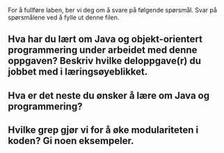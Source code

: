 For å fullføre laben, ber vi deg om å svare på følgende spørsmål. Svar på spørsmålene ved å fylle ut denne filen.

## Hva har du lært om Java og objekt-orientert programmering under arbeidet med denne oppgaven? Beskriv hvilke deloppgave(r) du jobbet med i læringsøyeblikket.

<!-- Jeg har lært mye om hvordan alt henger sammen i et java program. Før semesteroppgaven slet jeg litt med å forstå forskjellen på implements og extends og hvordan disse brukes i praksis, men etter å ha jobbet med oppgaven sitter jeg igjen med en mye større forsåelse for hvordan alt henger sammen og hvordan implements/extends brukes. Jeg ønsker å trekke frem spesielt når jeg lagde grensesnittet ControllableTetrisModel og implementerte det i TetrisModel. Jeg fikk et lite "aha"-øyeblikk når jeg satt og definerte reglene i ControllableTetrisModel for å så definere metodene i TetrisModel og å kunne se alt knyttet sammen basert på de tidligere definerte reglene i grensesnittet. Når vi så fikk tetrominoen til å faktisk bevege seg i TetrisController (ved hjelp av KeyListner som ga input i moveTetromino og alle hjelpemetodene) kunne jeg virkelig forstå hvordan alt hang sammen. -->

## Hva er det neste du ønsker å lære om Java og programmering?

<!-- Jeg ønsker å lære meg mer om 2D spill utvikling. Jeg kunne ønske å lage et lite spill der man kan lagre posisjonen sin og ha flere ulike levler med highScore osv integrert i grafikken til spillet. Jeg ønsker også å lære mer om hvordan man kan holde kontroll i "kaoset" som er java sin filstruktur, synes fortsatt det kan være vanskelig å ha kontroll på alt, hva som skal være private/public osv... -->

## Hvilke grep gjør vi for å øke modulariteten i koden? Gi noen eksempeler.

<!-- Vi bruker grensesnitt for å definere hvordan ulike moduler skal kommunisere med hverandre. Dette gjør det lettere å endre en modul uten å påvirke andre deler av koden. Også lager vi heller hjelpefunksjoner for å dele opp koden i mindre mer konsise deler. Vi bruker hjelpemetoder for å slippe å ha utrolig lang kode og hjelpemetodene kan bli brukt i andre metoder. Siste jeg vil nevne er tester, med bruk av tester kan vi oppdage feil tidligere og rette opp i de, i stedet for å måtte feilsøke når man oppdager en bug.  -->
